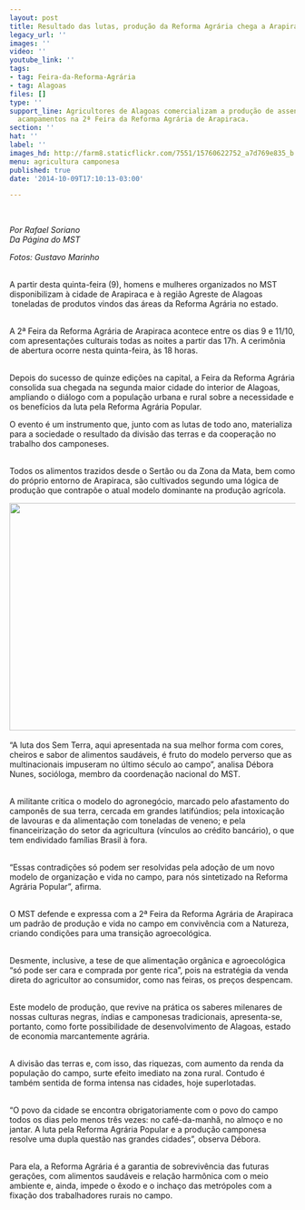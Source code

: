 ```yaml
---
layout: post
title: Resultado das lutas, produção da Reforma Agrária chega a Arapiraca
legacy_url: ''
images: ''
video: ''
youtube_link: ''
tags:
- tag: Feira-da-Reforma-Agrária
- tag: Alagoas
files: []
type: ''
support_line: Agricultores de Alagoas comercializam a produção de assentamentos e
  acampamentos na 2ª Feira da Reforma Agrária de Arapiraca.
section: ''
hat: ''
label: ''
images_hd: http://farm8.staticflickr.com/7551/15760622752_a7d769e835_b.jpg
menu: agricultura camponesa
published: true
date: '2014-10-09T17:10:13-03:00'

---
```

<p><br />
<img alt="" src="http://farm8.staticflickr.com/7551/15760622752_a7d769e835_b.jpg" /></p>

<p><em>Por Rafael Soriano<br />
Da P&aacute;gina do MST&nbsp;</em></p>

<p><em>Fotos: Gustavo Marinho</em>&nbsp;</p>

<p><br />
A partir desta quinta-feira (9), homens e mulheres organizados no MST disponibilizam &agrave; cidade de Arapiraca e &agrave; regi&atilde;o Agreste de Alagoas &nbsp;toneladas de produtos vindos das &aacute;reas da Reforma Agr&aacute;ria no estado.&nbsp;</p>

<p><br />
A 2&ordf; Feira da Reforma Agr&aacute;ria de Arapiraca acontece entre os dias 9 e 11/10, com apresenta&ccedil;&otilde;es culturais todas as noites a partir das 17h. A cerim&ocirc;nia de abertura ocorre nesta quinta-feira, &agrave;s 18 horas.</p>

<p><br />
Depois do sucesso de quinze edi&ccedil;&otilde;es na capital, a Feira da Reforma Agr&aacute;ria consolida sua chegada na segunda maior cidade do interior de Alagoas, ampliando o di&aacute;logo com a popula&ccedil;&atilde;o urbana e rural sobre a necessidade e os benef&iacute;cios da luta pela Reforma Agr&aacute;ria Popular.&nbsp;</p>

<p>O evento &eacute; um instrumento que, junto com as lutas de todo ano, materializa para a sociedade o resultado da divis&atilde;o das terras e da coopera&ccedil;&atilde;o no trabalho dos camponeses.</p>

<p><br />
Todos os alimentos trazidos desde o Sert&atilde;o ou da Zona da Mata, bem como do pr&oacute;prio entorno de Arapiraca, s&atilde;o cultivados segundo uma l&oacute;gica de produ&ccedil;&atilde;o que contrap&otilde;e o atual modelo dominante na produ&ccedil;&atilde;o agr&iacute;cola.&nbsp;</p>

<p><img alt="" height="400" src="http://farm8.staticflickr.com/7581/15573647398_759cb4706d_b.jpg" width="600" /><br />
<br />
&ldquo;A luta dos Sem Terra, aqui apresentada na sua melhor forma com cores, cheiros e sabor de alimentos saud&aacute;veis, &eacute; fruto do modelo perverso que as multinacionais impuseram no &uacute;ltimo s&eacute;culo ao campo&rdquo;, analisa D&eacute;bora Nunes, soci&oacute;loga, membro da coordena&ccedil;&atilde;o nacional do MST.</p>

<p><br />
A militante critica o modelo do agroneg&oacute;cio, marcado pelo afastamento do campon&ecirc;s de sua terra, cercada em grandes latif&uacute;ndios; pela intoxica&ccedil;&atilde;o de lavouras e da alimenta&ccedil;&atilde;o com toneladas de veneno; e pela financeiriza&ccedil;&atilde;o do setor da agricultura (v&iacute;nculos ao cr&eacute;dito banc&aacute;rio), o que tem endividado fam&iacute;lias Brasil &agrave; fora.&nbsp;</p>

<p><br />
&ldquo;Essas contradi&ccedil;&otilde;es s&oacute; podem ser resolvidas pela ado&ccedil;&atilde;o de um novo modelo de organiza&ccedil;&atilde;o e vida no campo, para n&oacute;s sintetizado na Reforma Agr&aacute;ria Popular&rdquo;, afirma.</p>

<p><br />
O MST defende e expressa com a 2&ordf; Feira da Reforma Agr&aacute;ria de Arapiraca um padr&atilde;o de produ&ccedil;&atilde;o e vida no campo em conviv&ecirc;ncia com a Natureza, criando condi&ccedil;&otilde;es para uma transi&ccedil;&atilde;o agroecol&oacute;gica.&nbsp;</p>

<p><br />
Desmente, inclusive, a tese de que alimenta&ccedil;&atilde;o org&acirc;nica e agroecol&oacute;gica &ldquo;s&oacute; pode ser cara e comprada por gente rica&rdquo;, pois na estrat&eacute;gia da venda direta do agricultor ao consumidor, como nas feiras, os pre&ccedil;os despencam.</p>

<p><br />
Este modelo de produ&ccedil;&atilde;o, que revive na pr&aacute;tica os saberes milenares de nossas culturas negras, &iacute;ndias e camponesas tradicionais, apresenta-se, portanto, como forte possibilidade de desenvolvimento de Alagoas, estado de economia marcantemente agr&aacute;ria.&nbsp;</p>

<p><br />
A divis&atilde;o das terras e, com isso, das riquezas, com aumento da renda da popula&ccedil;&atilde;o do campo, surte efeito imediato na zona rural. Contudo &eacute; tamb&eacute;m sentida de forma intensa nas cidades, hoje superlotadas.</p>

<p><br />
&ldquo;O povo da cidade se encontra obrigatoriamente com o povo do campo todos os dias pelo menos tr&ecirc;s vezes: no caf&eacute;-da-manh&atilde;, no almo&ccedil;o e no jantar. A luta pela Reforma Agr&aacute;ria Popular e a produ&ccedil;&atilde;o camponesa resolve uma dupla quest&atilde;o nas grandes cidades&rdquo;, observa D&eacute;bora.&nbsp;</p>

<p><br />
Para ela, a Reforma Agr&aacute;ria &eacute; a garantia de sobreviv&ecirc;ncia das futuras gera&ccedil;&otilde;es, com alimentos saud&aacute;veis e rela&ccedil;&atilde;o harm&ocirc;nica com o meio ambiente e, ainda, impede o &ecirc;xodo e o incha&ccedil;o das metr&oacute;poles com a fixa&ccedil;&atilde;o dos trabalhadores rurais no campo.</p>
